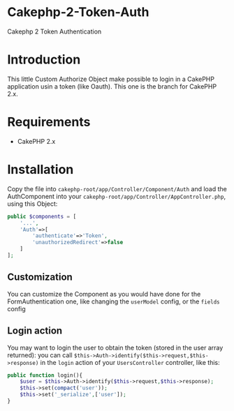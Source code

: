 # Cakephp-2-Token-Auth
Cakephp 2 Token Authentication

# Introduction

This little Custom Authorize Object make possible to login in a CakePHP application usin a token (like Oauth). This one is the branch for CakePHP 2.x.

# Requirements

* CakePHP 2.x

# Installation

Copy the file into `cakephp-root/app/Controller/Component/Auth` and load the AuthComponent into your `cakephp-root/app/Controller/AppController.php`, using this Object:

```php
public $components = [
	'...',
	'Auth'=>[
		'authenticate'=>'Token',
		'unauthorizedRedirect'=>false
	]
];
```
## Customization

You can customize the Component as you would have done for the FormAuthentication one, like changing the `userModel` config, or the `fields` config

## Login action

You may want to login the user to obtain the token (stored in the user array returned): you can call `$this->Auth->identify($this->request,$this->response)` in the `login` action of your `UsersController` controller, like this:

```PHP
public function login(){
	$user = $this->Auth->identify($this->request,$this->response);
	$this->set(compact('user'));
	$this->set('_serialize',['user']);
}
```